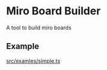 # Miro Board Builder

A tool to build miro boards

## Example

[src/examles/simple.ts](src/examles/simple.ts)
